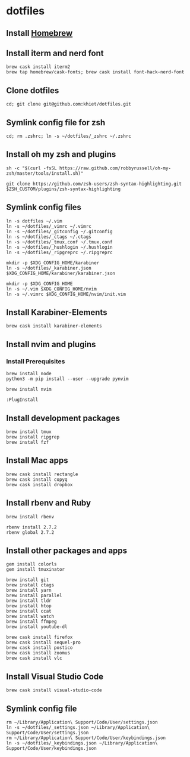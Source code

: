 # dotfiles

## Install [Homebrew](http://brew.sh/index.html)

## Install iterm and nerd font

```
brew cask install iterm2
brew tap homebrew/cask-fonts; brew cask install font-hack-nerd-font
```

## Clone dotfiles

```
cd; git clone git@github.com:khiet/dotfiles.git
```

## Symlink config file for zsh

```
cd; rm .zshrc; ln -s ~/dotfiles/_zshrc ~/.zshrc
```

## Install oh my zsh and plugins

```
sh -c "$(curl -fsSL https://raw.github.com/robbyrussell/oh-my-zsh/master/tools/install.sh)"

git clone https://github.com/zsh-users/zsh-syntax-highlighting.git $ZSH_CUSTOM/plugins/zsh-syntax-highlighting
```

## Symlink config files

```
ln -s dotfiles ~/.vim
ln -s ~/dotfiles/_vimrc ~/.vimrc
ln -s ~/dotfiles/_gitconfig ~/.gitconfig
ln -s ~/dotfiles/_ctags ~/.ctags
ln -s ~/dotfiles/_tmux.conf ~/.tmux.conf
ln -s ~/dotfiles/_hushlogin ~/.hushlogin
ln -s ~/dotfiles/_ripgreprc ~/.ripgreprc

mkdir -p $XDG_CONFIG_HOME/karabiner
ln -s ~/dotfiles/_karabiner.json $XDG_CONFIG_HOME/karabiner/karabiner.json

mkdir -p $XDG_CONFIG_HOME
ln -s ~/.vim $XDG_CONFIG_HOME/nvim
ln -s ~/.vimrc $XDG_CONFIG_HOME/nvim/init.vim
```

## Install Karabiner-Elements

```
brew cask install karabiner-elements
```

## Install nvim and plugins

### Install Prerequisites
```
brew install node
python3 -m pip install --user --upgrade pynvim
```

```
brew install nvim

:PlugInstall
```

## Install development packages

```
brew install tmux
brew install ripgrep
brew install fzf
```

## Install Mac apps

```
brew cask install rectangle
brew cask install copyq
brew cask install dropbox
```

## Install rbenv and Ruby

```
brew install rbenv
```

```
rbenv install 2.7.2
rbenv global 2.7.2
```

## Install other packages and apps

```
gem install colorls
gem install tmuxinator

brew install git
brew install ctags
brew install yarn
brew install parallel
brew install tldr
brew install htop
brew install ccat
brew install watch
brew install ffmpeg
brew install youtube-dl

brew cask install firefox
brew cask install sequel-pro
brew cask install postico
brew cask install zoomus
brew cask install vlc
```

## Install Visual Studio Code

```
brew cask install visual-studio-code
```

## Symlink config file

```
rm ~/Library/Application\ Support/Code/User/settings.json
ln -s ~/dotfiles/_settings.json ~/Library/Application\ Support/Code/User/settings.json
rm ~/Library/Application\ Support/Code/User/keybindings.json
ln -s ~/dotfiles/_keybindings.json ~/Library/Application\ Support/Code/User/keybindings.json
```
